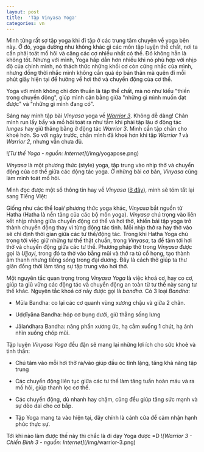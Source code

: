 ```yaml
---
layout: post
title:  'Tập Vinyasa Yoga'
categories: vn
---
```


Mình từng rất sợ tập yoga khi đi tập ở các trung tâm chuyên về yoga bên này. Ở đó, yoga dường như không khác gì các môn tập luyện thể chất, nơi ta cần phải toát mồ hôi và căng các cơ nhiều nhất có thể. Đó không hẳn là không tốt. Nhưng với mình, Yoga hấp dẫn hơn nhiều khi nó phù hợp với nhịp độ của chính mình, nó thách thức những khối cơ còn cứng nhắc của mình, nhưng đồng thời nhắc mình không cần quá ép bản thân mà quên đi mỗi phút giây hiện tại để hướng về hơi thở và chuyển động của cơ thể. 

Yoga với mình không chỉ đơn thuần là tập thể chất, mà nó như kiểu "thiền trong chuyển động", giúp mình cân bằng giữa "những gì mình muốn đạt được" và "những gì mình đang có".

<!--More-->

Sáng nay mình tập bài *Vinyasa* yoga về [*Warrior 3*](http://www.ekhartyoga.com/video/learn-the-challenging-warrior-iii-pose). Không dễ dàng! Chân mình run lẩy bẩy và mồ hôi toát ra như tắm khi phải tập lâu ở động tác *lunges* hay giữ thăng bằng ở động tác *Warrior 3*. Mình cần tập chân cho khoẻ hơn. So với ngày trước, chân mình đã khoẻ hơn khi tập *Warrior 1* và *Warrior 2*, nhưng vẫn chưa đủ. 

!*[Tư thế Yoga - nguồn: Internet]*(/img/yogapose.png)

*Vinyasa* là một phương thức (style) yoga, tập trung vào nhịp thở và chuyển động của cơ thể giữa các động tác yoga. Ở những bài cơ bản, *Vinyasa* cũng làm mình toát mồ hôi. 

Mình đọc được một số thông tin hay về *Vinyasa* ([ở đây](http://www.ekhartyoga.com/everything-yoga/yoga-styles/vinyasa-yoga)), mình sẽ tóm tắt lại sang Tiếng Việt: 

Giống như các thể loại/ phương thức yoga khác, *Vinyasa* bắt nguồn từ Hatha (Hatha là nền tảng của các bộ môn yoga). *Vinyasa* chú trọng vào liên kết nhịp nhàng giữa chuyển động cơ thể và hơi thở, khiến bài tập yoga trở thành chuyển động thay vì từng động tác tĩnh. Mỗi nhịp thở ra hay thở vào sẽ chỉ định thời gian giữa các tư thế/động tác. Trong khi Hatha Yoga chú trọng tới việc giữ những tư thế thật chuẩn, trong *Vinyasa*, ta để tâm tới hơi thở và chuyển động giữa các tư thế. Phương pháp thở trong *Vinyasa* được gọi là *Ujjayi*, trong đó ta thở vào bằng mũi và thở ra từ cổ họng, tạo thành âm thanh nhưng tiếng sóng trong đại dương. Đây là cách thở giúp ta thư giãn đồng thời làm tăng sự tập trung vào hơi thở. 

Một nguyên tắc quan trọng trong *Vinyasa Yoga* là việc khoá cơ, hay co cơ, giúp ta giũ vững các động tác và chuyển động an toàn từ tư thế này sang tư thế khác. Nguyên tắc khoá cơ này được gọi là *bandha*. Có 3 loại *Bandha*:

* Mūla Bandha: co lại các cơ quanh vùng xương chậu và giữa 2 chân.

* Uḍḍīyāna Bandha: hóp cơ bụng dưới, giữ thẳng sống lưng

* Jālaṅdhara Bandha: nâng phần xương ức, hạ cằm xuống 1 chút, hạ ánh nhìn xuống chóp mũi. 

Tập luyện *Vinyasa Yoga* đều đặn sẽ mang lại những lợi ích cho sức khoẻ và tinh thần:

* Chú tâm vào mỗi hơi thở ra/vào giúp đầu óc tĩnh lặng, tăng khả năng tập trung 

* Các chuyển động liên tục giữa các tư thế làm tăng tuần hoàn máu và ra mồ hôi, giúp thanh lọc cơ thể.

* Các chuyển động, dù nhanh hay chậm, cũng đều giúp tăng sức mạnh và sự dẻo dai cho cơ bắp. 

* Tập Yoga mang ta vào hiện tại, đây chính là cánh cửa để cảm nhận hạnh phúc thực sự.

Tới khi nào làm được thế này thì chắc là đi dạy Yoga được =D
!*[Warrior 3 - Chiến Binh 3 - nguồn: Internet]*(/img/warrior-3.png)

